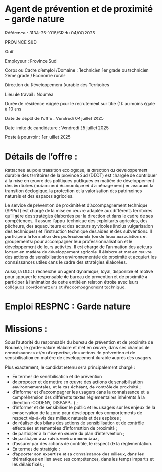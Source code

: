 
# Agent de prévention et de proximité – garde nature

Référence : 3134-25-1016/SR du 04/07/2025

PROVINCE SUD

Onif



Employeur : Province Sud

Corps ou Cadre d’emploi /Domaine : Technicien 1er grade ou technicien 2ème grade / Economie rurale

Direction du Développement Durable des Territoires

Lieu de travail : Nouméa

Durée de résidence exigée pour le recrutement sur titre (1): au moins égale à 10 ans

Date de dépôt de l’offre : Vendredi 04 juillet 2025

Date limite de candidature : Vendredi 25 juillet 2025

Poste à pourvoir : 1er juillet 2025

# Détails de l’offre :

Rattachée au pôle transition écologique, la direction du développement durable des territoires de la province Sud (DDDT) est chargée de contribuer à la mise en œuvre des politiques publiques en matière de développement des territoires (notamment économique et d’aménagement) en assurant la transition écologique, la protection et la valorisation des patrimoines naturels et des espaces agricoles.

Le service de prévention de proximité et d’accompagnement technique (SPPAT) est chargé de la mise en œuvre adaptée aux différents territoires qu’il gère des stratégies élaborées par la direction et dans le cadre de ses compétences. Il assure l’appui technique des exploitants agricoles, des pêcheurs, des aquaculteurs et des acteurs sylvicoles (inclus vulgarisation des techniques) et l’instruction technique des aides et des subventions. Il participe à la formation des professionnels (ou de leurs associations et groupements) pour accompagner leur professionnalisation et le développement de leurs activités. Il est chargé de l’animation des acteurs locaux en matière de développement agricole. Il élabore et met en œuvre des actions de sensibilisation environnementale de proximité et acquiert les connaissances utiles dans le cadre des stratégies élaborées.

Aussi, la DDDT recherche un agent dynamique, loyal, disponible et motivé pour appuyer le responsable de bureau de prévention et de proximité à participer à l’animation de cette entité en relation étroite avec leurs collègues coordonnateurs et d’accompagnement technique.

# Emploi RESPNC : Garde nature

# Missions :

Sous l’autorité du responsable du bureau de prévention et de proximité de Nouméa, le garde-nature élabore et met en œuvre, dans ses champs de connaissances et/ou d’expertise, des actions de prévention et de sensibilisation en matière de développement durable auprès des usagers.

Plus exactement, le candidat retenu sera principalement chargé :

- En termes de sensibilisation et de prévention
- de proposer et de mettre en œuvre des actions de sensibilisation environnementales, et le cas échéant, de contrôle de proximité ;
- d’informer et d'accompagner les usagers dans la connaissance et la compréhension des différents textes réglementaires inhérents à la direction (CODENV, DISPAPP…) ;
- d’informer et de sensibiliser le public et les usagers sur les enjeux de la conservation de la zone pour développer des comportements de respect vis-à-vis des milieux naturels et des espèces ;
- de réaliser des bilans des actions de sensibilisation et de contrôle effectuées et remontées d’information de proximité ;
- de participer à la mise en œuvre du plan d’intervention ;
- de participer aux suivis environnementaux ;
- d’assurer par des actions de contrôle, le respect de la réglementation.
- En termes de stratégie :
- d’apporter son expertise et sa connaissance des milieux, dans les thématiques en lien avec ses compétences, dans les temps impartis et les délais fixés ;